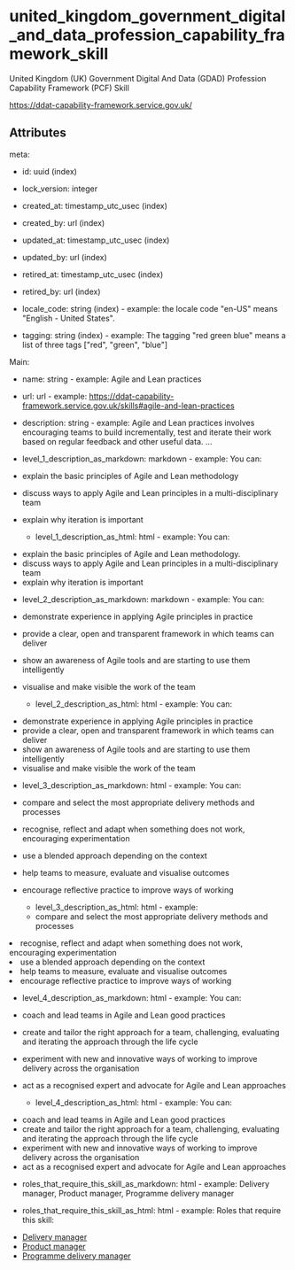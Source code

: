 # united_kingdom_government_digital_and_data_profession_capability_framework_skill


United Kingdom (UK) Government Digital And Data (GDAD) Profession Capability Framework (PCF) Skill

<https://ddat-capability-framework.service.gov.uk/>


## Attributes

meta:

  * id: uuid (index)

  * lock_version: integer

  * created_at: timestamp_utc_usec (index)

  * created_by: url (index)

  * updated_at: timestamp_utc_usec (index)

  * updated_by: url (index)

  * retired_at: timestamp_utc_usec (index)

  * retired_by: url (index)

  * locale_code: string (index) - example: the locale code "en-US" means "English - United States".

  * tagging: string (index) - example: The tagging "red green blue" means a list of three tags ["red", "green", "blue"]

Main:

  * name: string - example: Agile and Lean practices

  * url: url - example: https://ddat-capability-framework.service.gov.uk/skills#agile-and-lean-practices

  * description: string - example: Agile and Lean practices involves encouraging teams to build incrementally, test and iterate their work based on regular feedback and other useful data. …

  * level_1_description_as_markdown: markdown - example: You can:
- explain the basic principles of Agile and Lean methodology
- discuss ways to apply Agile and Lean principles in a multi-disciplinary team
- explain why iteration is important

  * level_1_description_as_html: html - example: You can:
<ul>
<li>explain the basic principles of Agile and Lean methodology.</li>
<li>discuss ways to apply Agile and Lean principles in a multi-disciplinary team</li>
<li>explain why iteration is important</li>
</ul>

  * level_2_description_as_markdown: markdown - example: You can:
- demonstrate experience in applying Agile principles in practice
- provide a clear, open and transparent framework in which teams can deliver
- show an awareness of Agile tools and are starting to use them intelligently
- visualise and make visible the work of the team

  * level_2_description_as_html: html - example: You can:
<ul>
<li>demonstrate experience in applying Agile principles in practice</li>
<li>provide a clear, open and transparent framework in which teams can deliver</li>
<li>show an awareness of Agile tools and are starting to use them intelligently</li>
<li>visualise and make visible the work of the team</li>
</ul>

  * level_3_description_as_markdown: html - example: You can:
- compare and select the most appropriate delivery methods and processes
- recognise, reflect and adapt when something does not work, encouraging experimentation
- use a blended approach depending on the context
- help teams to measure, evaluate and visualise outcomes
- encourage reflective practice to improve ways of working

  * level_3_description_as_html: html - example: <li>compare and select the most appropriate delivery methods and processes</li>
<li>recognise, reflect and adapt when something does not work, encouraging experimentation</li>
<li>use a blended approach depending on the context</li>
<li>help teams to measure, evaluate and visualise outcomes</li>
<li>encourage reflective practice to improve ways of working</li>

  * level_4_description_as_markdown: html - example: You can:
- coach and lead teams in Agile and Lean good practices
- create and tailor the right approach for a team, challenging, evaluating and iterating the approach through the life cycle
- experiment with new and innovative ways of working to improve delivery across the organisation
- act as a recognised expert and advocate for Agile and Lean approaches

  * level_4_description_as_html: html - example: You can:
<ul>
<li>coach and lead teams in Agile and Lean good practices</li>
<li>create and tailor the right approach for a team, challenging, evaluating and iterating the approach through the life cycle</li>
<li>experiment with new and innovative ways of working to improve delivery across the organisation</li>
<li>act as a recognised expert and advocate for Agile and Lean approaches</li>
</ul>

  * roles_that_require_this_skill_as_markdown: html - example: Delivery manager, Product manager, Programme delivery manager

  * roles_that_require_this_skill_as_html: html - example: Roles that require this skill:
<ul>
<li><a href="https://ddat-capability-framework.service.gov.uk/role/delivery-manager">Delivery manager</li>
<li><a href="https://ddat-capability-framework.service.gov.uk/role/product-manager">Product manager</li>
<li><a href="https://ddat-capability-framework.service.gov.uk/role/programme-delivery-manager">Programme delivery manager</a></li>
</ul>

